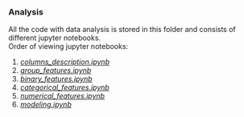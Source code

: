 ### Analysis
All the code with data analysis is stored in this folder and consists of different jupyter notebooks.<br>
Order of viewing jupyter notebooks:
1. [*columns_description.ipynb*](columns_description.ipynb)
1. [*group_features.ipynb*](group_features.ipynb)
1. [*binary_features.ipynb*](binary_features.ipynb)
1. [*categorical_features.ipynb*](categorical_features.ipynb)
1. [*numerical_features.ipynb*](numerical_features.ipynb)
1. [*modeling.ipynb*](modeling.ipynb)
